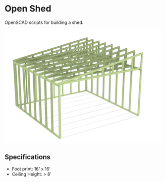 # Open Shed

OpenSCAD scripts for building a shed.

![alt text](assets/image.png)

## Specifications

- Foot print: 16' x 16'
- Ceiling Height: > 8'
